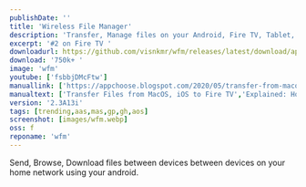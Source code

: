 ```yaml
---
publishDate: ''
title: 'Wireless File Manager'
description: 'Transfer, Manage files on your Android, Fire TV, Tablet, Phone (Internal Storage, External Storage) using any web browser.'
excerpt: '#2 on Fire TV '
downloadurl: https://github.com/visnkmr/wfm/releases/latest/download/app-release.apk
download: '750k+ '
image: 'wfm'
youtube: ['fsbbjDMcFtw']
manuallink: ['https://appchoose.blogspot.com/2020/05/transfer-from-macos-ios-to-fire-tv.html','hhttps://appchoose.blogspot.com/2020/05/explained-install-apk-android-tv.html']
manualtext: ['Transfer Files from MacOS, iOS to Fire TV','Explained: How to install App APKs on Android TVs ']
version: '2.3A13i'
tags: [trending,aas,mas,gp,gh,aos]
screenshot: [images/wfm.webp]
oss: f
reponame: 'wfm'
---
```



Send, Browse, Download files between devices between devices on your home network using your android.